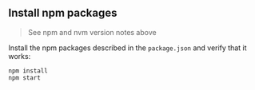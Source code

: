 
## Install npm packages

> See npm and nvm version notes above

Install the npm packages described in the `package.json` and verify that it works:

```shell
npm install
npm start
```

